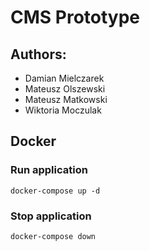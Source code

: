 # CMS Prototype

## Authors:
- Damian Mielczarek
- Mateusz Olszewski
- Mateusz Matkowski
- Wiktoria Moczulak

## Docker

### Run application
`docker-compose up -d`

### Stop application
`docker-compose down`
